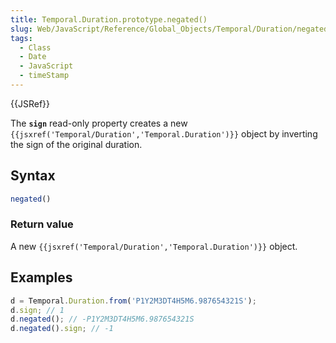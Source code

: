 ```yaml
---
title: Temporal.Duration.prototype.negated()
slug: Web/JavaScript/Reference/Global_Objects/Temporal/Duration/negated
tags:
  - Class
  - Date
  - JavaScript
  - timeStamp
---
```

{{JSRef}}

<p class="summary"><span class="seoSummary">The <strong><code>sign</code></strong> read-only property creates a new <code>{{jsxref('Temporal/Duration','Temporal.Duration')}}</code> object by inverting the sign of the original duration.</span></p>

## Syntax

```js
negated()
```

### Return value

A new `{{jsxref('Temporal/Duration','Temporal.Duration')}}`
object.

## Examples

```js
d = Temporal.Duration.from('P1Y2M3DT4H5M6.987654321S');
d.sign; // 1
d.negated(); // -P1Y2M3DT4H5M6.987654321S
d.negated().sign; // -1
```
